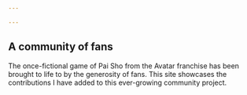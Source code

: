 ```yaml
---

---
```

## A community of fans 
The once-fictional game of Pai Sho from the Avatar franchise has been brought to life to by the generosity of fans. This site showcases the contributions I have added to this ever-growing community project.